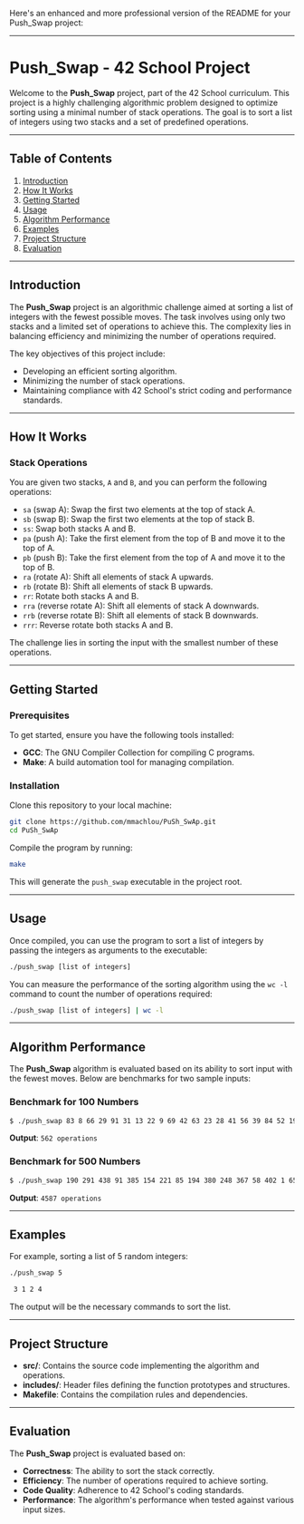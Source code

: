 Here's an enhanced and more professional version of the README for your Push_Swap project:

---

# Push_Swap - 42 School Project

Welcome to the **Push_Swap** project, part of the 42 School curriculum. This project is a highly challenging algorithmic problem designed to optimize sorting using a minimal number of stack operations. The goal is to sort a list of integers using two stacks and a set of predefined operations.

---

## Table of Contents

1. [Introduction](#introduction)
2. [How It Works](#how-it-works)
3. [Getting Started](#getting-started)
4. [Usage](#usage)
5. [Algorithm Performance](#algorithm-performance)
6. [Examples](#examples)
7. [Project Structure](#project-structure)
8. [Evaluation](#evaluation)

---

## Introduction

The **Push_Swap** project is an algorithmic challenge aimed at sorting a list of integers with the fewest possible moves. The task involves using only two stacks and a limited set of operations to achieve this. The complexity lies in balancing efficiency and minimizing the number of operations required.

The key objectives of this project include:

- Developing an efficient sorting algorithm.
- Minimizing the number of stack operations.
- Maintaining compliance with 42 School's strict coding and performance standards.

---

## How It Works

### Stack Operations

You are given two stacks, `A` and `B`, and you can perform the following operations:

- `sa` (swap A): Swap the first two elements at the top of stack A.
- `sb` (swap B): Swap the first two elements at the top of stack B.
- `ss`: Swap both stacks A and B.
- `pa` (push A): Take the first element from the top of B and move it to the top of A.
- `pb` (push B): Take the first element from the top of A and move it to the top of B.
- `ra` (rotate A): Shift all elements of stack A upwards.
- `rb` (rotate B): Shift all elements of stack B upwards.
- `rr`: Rotate both stacks A and B.
- `rra` (reverse rotate A): Shift all elements of stack A downwards.
- `rrb` (reverse rotate B): Shift all elements of stack B downwards.
- `rrr`: Reverse rotate both stacks A and B.

The challenge lies in sorting the input with the smallest number of these operations.

---

## Getting Started

### Prerequisites

To get started, ensure you have the following tools installed:

- **GCC**: The GNU Compiler Collection for compiling C programs.
- **Make**: A build automation tool for managing compilation.

### Installation

Clone this repository to your local machine:

```bash
git clone https://github.com/mmachlou/PuSh_SwAp.git
cd PuSh_SwAp
```

Compile the program by running:

```bash
make
```

This will generate the `push_swap` executable in the project root.

---

## Usage

Once compiled, you can use the program to sort a list of integers by passing the integers as arguments to the executable:

```bash
./push_swap [list of integers]
```

You can measure the performance of the sorting algorithm using the `wc -l` command to count the number of operations required:

```bash
./push_swap [list of integers] | wc -l
```

---

## Algorithm Performance

The **Push_Swap** algorithm is evaluated based on its ability to sort input with the fewest moves. Below are benchmarks for two sample inputs:

### Benchmark for 100 Numbers

```bash
$ ./push_swap 83 8 66 29 91 31 13 22 9 69 42 63 23 28 41 56 39 84 52 19 94 48 43 37 12 64 36 65 87 92 33 7 81 77 38 46 20 97 86 55 93 50 16 88 14 100 59 6 1 72 17 26 67 11 49 25 60 15 79 73 76 35 89 18 71 4 10 32 74 70 96 44 40 98 30 99 2 82 47 53 75 57 27 54 21 3 45 51 85 80 68 24 61 78 5 58 95 90 62 34 | wc -l
```

**Output**: `562 operations`

### Benchmark for 500 Numbers

```bash
$ ./push_swap 190 291 438 91 385 154 221 85 194 380 248 367 58 402 1 65 267 18 264 174 312 102 294 256 293 113 38 121 288 266 126 322 369 423 191 235 24 290 377 457 459 466 347 189 206 200 446 222 4 395 177 475 68 401 225 417 133 219 358 6 49 8 31 99 340 70 116 447 227 315 428 353 51 349 5 20 176 474 272 16 122 123 287 186 448 134 203 327 335 449 30 386 89 366 29 500 63 98 182 168 103 332 96 136 115 345 326 204 61 213 75 7 210 14 330 90 491 139 302 420 440 108 193 188 436 301 127 265 199 78 54 376 81 388 132 22 372 169 166 119 137 378 344 155 165 379 359 178 432 469 304 21 307 411 400 408 458 157 216 433 382 84 79 412 152 243 211 351 249 328 26 338 25 483 277 306 496 329 268 298 175 292 183 300 142 456 488 276 463 364 460 105 422 100 251 118 73 245 101 259 492 275 283 464 146 484 241 309 207 232 269 421 399 28 202 404 413 305 52 45 416 271 331 467 36 255 443 173 42 111 252 394 406 479 149 472 397 273 352 487 405 258 77 473 281 162 192 220 161 296 131 97 355 129 311 43 240 82 396 231 320 497 253 362 164 429 135 64 389 34 144 415 72 470 383 499 93 237 67 15 56 493 242 295 170 41 368 403 95 337 39 461 212 324 107 430 236 40 53 46 348 489 86 158 333 228 239 325 476 261 419 180 424 74 371 226 229 409 342 373 48 365 197 151 205 167 187 80 425 482 357 32 37 398 114 454 246 57 486 426 66 147 160 150 318 450 471 104 393 140 230 87 184 2 125 109 217 442 477 310 341 414 47 124 179 112 308 55 110 478 181 387 156 33 224 435 445 196 465 198 233 244 390 316 153 69 120 145 163 314 303 346 384 247 234 495 490 148 257 254 468 171 83 321 27 284 215 11 130 462 285 374 323 88 427 439 195 138 494 319 297 128 286 334 260 431 299 485 375 62 391 392 44 159 363 250 59 437 480 35 76 92 354 60 498 444 141 106 274 481 339 19 270 50 407 361 13 262 12 209 441 143 410 289 185 317 218 278 282 172 343 453 313 117 280 263 223 336 3 208 71 452 370 9 214 434 381 94 279 17 356 350 455 418 10 360 238 23 201 451 | wc -l
```

**Output**: `4587 operations`

---

## Examples

For example, sorting a list of 5 random integers:

```bash
./push_swap 5

 3 1 2 4
```

The output will be the necessary commands to sort the list.

---

## Project Structure

- **src/**: Contains the source code implementing the algorithm and operations.
- **includes/**: Header files defining the function prototypes and structures.
- **Makefile**: Contains the compilation rules and dependencies.

---

## Evaluation

The **Push_Swap** project is evaluated based on:

- **Correctness**: The ability to sort the stack correctly.
- **Efficiency**: The number of operations required to achieve sorting.
- **Code Quality**: Adherence to 42 School's coding standards.
- **Performance**: The algorithm's performance when tested against various input sizes.
